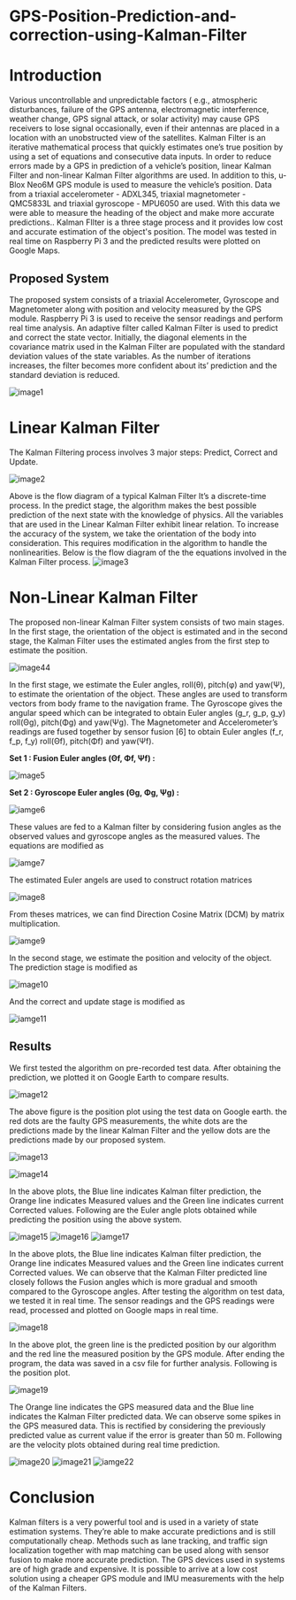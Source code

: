 # GPS-Position-Prediction-and-correction-using-Kalman-Filter
# Introduction
Various uncontrollable and unpredictable factors ( e.g., atmospheric disturbances, failure of the GPS antenna, electromagnetic interference, weather change, GPS signal attack, or solar activity) may cause GPS receivers to lose signal occasionally, even if their antennas are placed in a location with an unobstructed view of the satellites. Kalman Filter is an iterative mathematical process that quickly estimates one’s true position by using a set of equations and consecutive data inputs. In order to reduce errors made by a GPS in prediction of a vehicle’s position, linear Kalman Filter and non-linear Kalman Filter algorithms are used. In addition to this, u-Blox Neo6M GPS module is used to measure the vehicle’s position. Data from a triaxial accelerometer - ADXL345, triaxial magnetometer - QMC5833L and triaxial gyroscope - MPU6050 are used. With this data we were able to measure the heading of the object and make more accurate predictions.. Kalman FIlter is a three stage process and it provides low cost and accurate estimation of the object's position. The model was tested in real time on Raspberry Pi 3 and the predicted results were plotted on Google Maps.
## Proposed System
The proposed system consists of a triaxial Accelerometer, Gyroscope and Magnetometer along with position and velocity measured by the GPS module. Raspberry Pi 3 is used to receive the sensor readings and perform real time analysis. An adaptive filter called Kalman Filter is used to predict and correct the state vector. Initially, the diagonal elements in the covariance matrix used in the Kalman Filter are populated with the standard deviation values of the state variables. As the number of iterations increases, the filter becomes more confident about its’ prediction and the standard deviation is reduced.

![image1](https://github.com/user-attachments/assets/7edf2f33-d6fa-47c1-8b11-d2e6f007b531)
# Linear Kalman Filter
The Kalman Filtering process involves 3 major steps: Predict, Correct and Update.

![image2](https://github.com/user-attachments/assets/7fec7432-1bb5-41af-8d82-4895f7bdcf31)

Above is the flow diagram of a typical Kalman Filter
It’s a discrete-time process. In the predict stage, the algorithm makes the best possible prediction of the next state with the knowledge of physics. All the variables that are used in the Linear Kalman Filter exhibit linear relation. To increase the accuracy of the system, we take the orientation of the body into consideration. This requires modification in the algorithm to handle the nonlinearities.
Below is the flow diagram of the the equations involved in the Kalman Filter process.
![image3](https://github.com/user-attachments/assets/a49a9735-2e9c-4ecc-bab4-61e2a741d6a2)

# Non-Linear Kalman Filter 
The proposed non-linear Kalman Filter system consists of two main stages. In the first stage, the orientation of the object is estimated and in the second stage, the Kalman Filter uses the estimated angles from the first step to estimate the position.

![image44](https://github.com/user-attachments/assets/564c38a1-0574-44e1-9efa-bbe108b81701)

In the first stage, we estimate the Euler angles, roll(θ), pitch(φ) and yaw(Ψ), to estimate the orientation of the object. These angles are used to transform vectors from body frame to the navigation frame. The Gyroscope gives the angular speed which can be integrated to obtain Euler angles (g_r, g_p, g_y) roll(Θg), pitch(Φg) and yaw(Ψg). The Magnetometer and Accelerometer’s readings are fused together by sensor fusion [6] to obtain Euler angles (f_r, f_p, f_y) roll(Θf), pitch(Φf) and yaw(Ψf).

**Set 1 : Fusion Euler angles (Θf, Φf, Ψf) :**

![image5](https://github.com/user-attachments/assets/d74c2d41-487b-4d07-a639-9acae11d3c0e)

**Set 2 : Gyroscope Euler angles (Θg, Φg, Ψg) :**

![iamge6](https://github.com/user-attachments/assets/23bbe15c-ae83-453b-9166-7a2d0d9131b6)

These values are fed to a Kalman filter by considering fusion angles as the observed values and gyroscope angles as the measured values. The equations are modified as

![iamge7](https://github.com/user-attachments/assets/5ef7ef93-441a-44e6-92a1-7c646b448e4a)

The estimated Euler angels are used to construct rotation matrices

![image8](https://github.com/user-attachments/assets/1672424a-5de5-4ae2-a7fb-904a145ccfd9)

From theses matrices, we can find Direction Cosine Matrix (DCM) by matrix multiplication.

![iamge9](https://github.com/user-attachments/assets/43038557-d17c-4630-ac75-3442cec34679)

In the second stage, we estimate the position and velocity of the object. The prediction stage is modified as

![image10](https://github.com/user-attachments/assets/f517a4e0-5ccb-4c14-8d99-2531d112ea65)

And the correct and update stage is modified as

![iamge11](https://github.com/user-attachments/assets/681e2216-be5b-4d43-8564-f86f69f1cd87)

## Results
We first tested the algorithm on pre-recorded test data. After obtaining the prediction, we plotted it on Google Earth to compare results.

![image12](https://github.com/user-attachments/assets/b6625422-67ff-4302-8382-5a9899bc66b5)

The above figure is the position plot using the test data on Google earth. the red dots are the faulty GPS measurements, the white dots are the predictions made by the linear Kalman Filter and the yellow dots are the predictions made by our proposed system.

![image13](https://github.com/user-attachments/assets/acc9e43d-b3c5-41ee-a195-7d3f06018c0f)

![image14](https://github.com/user-attachments/assets/fa5973f0-bece-4dda-bf19-066e598bbc8d)

In the above plots, the Blue line indicates Kalman filter prediction, the Orange line indicates Measured values and the Green line indicates current Corrected values. Following are the Euler angle plots obtained while predicting the position using the above system.

![image15](https://github.com/user-attachments/assets/aa548450-f9e2-44d3-ac9a-346521cb044e)
![image16](https://github.com/user-attachments/assets/d1000833-2e05-402b-a8bf-d86e4dfbb443)
![iamge17](https://github.com/user-attachments/assets/8273343f-fff6-40f7-9606-b4d85d220a33)

In the above plots, the Blue line indicates Kalman filter prediction, the Orange line indicates Measured values and the Green line indicates current Corrected values. We can observe that the Kalman Filter predicted line closely follows the Fusion angles which is more gradual and smooth compared to the Gyroscope angles. After testing the algorithm on test data, we tested it in real time. The sensor readings and the GPS readings were read, processed and plotted on Google maps in real time.

![image18](https://github.com/user-attachments/assets/479e81f9-040b-43fd-b6b7-f9b567b84e7c)

In the above plot, the green line is the predicted position by our algorithm and the red line the measured position by the GPS module. After ending the program, the data was saved in a csv file for further analysis. Following is the position plot.

![image19](https://github.com/user-attachments/assets/a08bd9c0-b2cd-4f67-b473-c016f5fdb54f)

The Orange line indicates the GPS measured data and the Blue line indicates the Kalman Filter predicted data. We can observe some spikes in the GPS measured data. This is rectified by considering the previously predicted value as current value if the error is greater than 50 m. Following are the velocity plots obtained during real time prediction.

![image20](https://github.com/user-attachments/assets/f16a38ef-9df6-4b6e-ba1c-fd638b2bbea4)
![image21](https://github.com/user-attachments/assets/6da0ffb5-8de5-4f89-b1a8-d98495ea6b07)
![iamge22](https://github.com/user-attachments/assets/65e15506-2127-4172-b378-300024a8b0cd)

# Conclusion

Kalman filters is a very powerful tool and is used in a variety of state estimation systems. They’re able to make accurate predictions and is still computationally cheap. Methods such as lane tracking, and traffic sign localization together with map matching can be used along with sensor fusion to make more accurate prediction. The GPS devices used in systems are of high grade and expensive. It is possible to arrive at a low cost solution using a cheaper GPS module and IMU measurements with the help of the Kalman Filters.

















